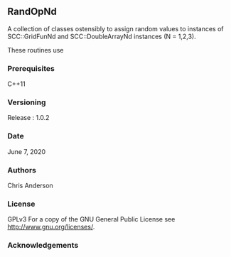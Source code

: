 ## RandOpNd

A collection of classes ostensibly to assign random values to instances of SCC::GridFunNd and SCC::DoubleArrayNd instances (N = 1,2,3).

These routines use <random>

### Prerequisites

C++11

### Versioning

Release : 1.0.2

### Date

June 7, 2020 

### Authors

Chris Anderson

### License

GPLv3  For a copy of the GNU General Public License see <http://www.gnu.org/licenses/>.

### Acknowledgements







